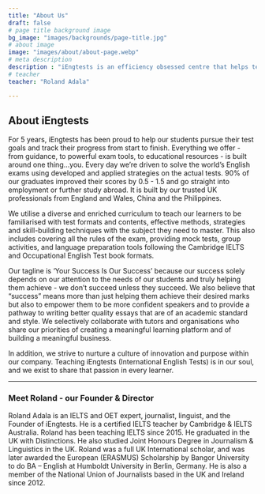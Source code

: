 ```yaml
---
title: "About Us"
draft: false
# page title background image
bg_image: "images/backgrounds/page-title.jpg"
# about image
image: "images/about/about-page.webp"
# meta description
description : "iEngtests is an efficiency obsessed centre that helps test takers save time on test preparation while increasing results."
# teacher
teacher: "Roland Adala"

---
```


## About iEngtests

For 5 years, iEngtests has been proud to help our students pursue their test goals and track their progress from start to finish. Everything we offer - from guidance, to powerful exam tools, to educational resources - is built around one thing…you. Every day we’re driven to solve the world’s English exams using developed and applied strategies on the actual tests. 90% of our graduates improved their scores by 0.5 - 1.5 and go straight into employment or further study abroad. It is built by our trusted UK professionals from England and Wales, China and the Philippines.

We utilise a diverse and enriched curriculum to teach our learners to be familiarised with test formats and contents, effective methods, strategies and skill-building techniques with the subject they need to master. This also includes covering all the rules of the exam, providing mock tests, group activities, and language preparation tools following the Cambridge IELTS and Occupational English Test book formats.

Our tagline is ‘Your Success Is Our Success’ because our success solely depends on our attention to the needs of our students and truly helping them achieve - we don’t succeed unless they succeed. We also believe that “success” means more than just helping them achieve their desired marks but also to empower them to be more confident speakers and to provide a pathway to writing better quality essays that are of an academic standard and style. We selectively collaborate with tutors and organisations who share our priorities of creating a meaningful learning platform and of building a meaningful business.

In addition, we strive to nurture a culture of innovation and purpose within our company. Teaching iEngtests (International English Tests) is in our soul, and we exist to share that passion in every learner.

________________________________________
### Meet Roland - our Founder & Director

Roland Adala is an IELTS and OET expert, journalist, linguist, and the Founder of iEngtests. He is a certified IELTS teacher by Cambridge & IELTS Australia. Roland has been teaching IELTS since 2015. He graduated in the UK with Distinctions. He also studied Joint Honours Degree in Journalism & Linguistics in the UK. Roland was a full UK International scholar, and was later awarded the European (ERASMUS) Scholarship by Bangor University to do BA – English at Humboldt University in Berlin, Germany. He is also a member of the National Union of Journalists based in the UK and Ireland since 2012.